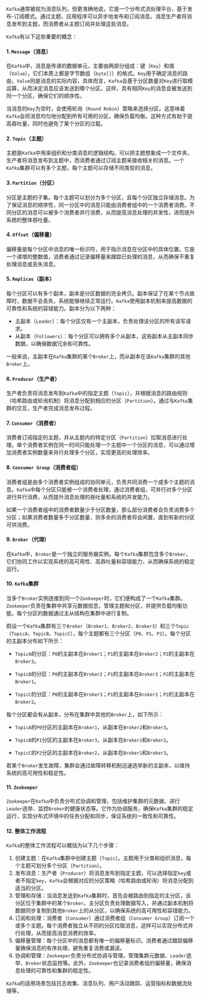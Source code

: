 `Kafka`通常被视为消息队列，但更准确地说，它是一个分布式流处理平台，基于发布-订阅模式。通过主题，应用程序可以异步地发布和订阅消息。消息生产者将消息发布到主题，而消费者从主题订阅并处理这些消息。

`Kafka`有以下这些重要的概念：

#### 1. `Message`（消息）

在`Kafka`中，消息是传递的数据单元，主要由两部分组成：键（`Key`）和值（`Value`），它们本质上都是字节数组（`byte[]`）的格式。`Key`用于确定消息的路由，`Value`则是消息的实际内容，具体而言，`Kafka`会基于分区数量对`Key`进行取模运算，从而决定消息应该发送到哪个分区。这样，具有相同`Key`的消息会被发送到同一个分区，确保它们的顺序性。

当消息的`Key`为空时，会使用轮询（`Round Robin`）策略来选择分区。这意味着`Kafka`会将消息均匀地分配到所有可用的分区，确保负载均衡。这种方式有助于提高吞吐量，同时也避免了某个分区的过载。

#### 2. `Topic`（主题）

主题是`Kafka`中用来组织和分类消息的逻辑结构。可以把主题想象成一个文件夹，生产者将消息发布到主题中，而消费者通过订阅主题来接收相关的消息。一个`Kafka`集群可以有多个主题，每个主题可以存储不同类型的消息。

#### 3. `Partition`（分区）

分区是主题的子集。每个主题可以划分为多个分区，且每个分区独立存储消息。为了保证消息的顺序性，同一分区中的消息只能由消费者组中的一个消费者消费。不同分区的消息可以被多个消费者并行消费，从而提高消息处理的并发性，进而提升系统的整体吞吐量。

#### 4. `Offset`（偏移量）

偏移量是每个分区中消息的唯一标识符，用于指示消息在分区中的具体位置。它是一个递增的整数值，消费者通过记录偏移量来跟踪已处理的消息，从而确保不重复处理消息或丢失消息。

#### 5. `Replicas`（副本）

每个分区可以有多个副本，副本是分区数据的完全拷贝。副本保证了在某个节点故障时，数据不会丢失，系统能够继续正常运行。`Kafka`使用副本机制来提高数据的可靠性和系统的容错能力。副本分为以下两种：

- 主副本（`Leader`）：每个分区仅有一个主副本，负责处理该分区的所有读写请求。
- 从副本（`Followers`）：每个分区可以拥有多个从副本，这些副本从主副本同步数据，以确保数据冗余和可靠性。

一般来说，主副本在`Kafka`集群的某个`Broker`上，而从副本在该`Kafka`集群的其他`Broker`上。

#### 6. `Producer`（生产者）

生产者负责将消息发布到`Kafka`中的指定主题（`Topic`），并根据消息的路由规则（哈希路由或轮询机制）将消息分配到相应的分区（`Partition`）。通过与`Kafka`集群的交互，生产者完成消息发布过程。

#### 7. `Consumer`（消费者）

消费者订阅指定的主题，并从主题内的特定分区（`Partition`）拉取消息进行处理。单个消费者实例在同一时间只能处理一个主题中一个分区的消息，可以通过增加消费者实例数量来并行处理多个分区，实现更高的处理效率。

#### 8. `Consumer Group`（消费者组）

消费者组是由多个消费者实例组成的协同单元，负责共同消费一个或多个主题的消息。`Kafka`中每个分区只能被一个消费者处理，通过消费者组，可并行对多个分区进行并行消费，从而提升消息处理的吞吐量和系统的并发能力。

如果一个消费者组中的消费者数量少于分区数量，那么部分消费者会负责消费多个分区；如果消费者数量多于分区数量，则多余的消费者将会闲置，直到有新的分区可供消费。

#### 9. `Broker`（代理）

在`Kafka`中，`Broker`是一个独立的服务器实例。每个`Kafka`集群包含多个`Broker`，它们协同工作以实现系统的高可用性、高吞吐量和容错能力，从而确保系统的稳定运行。

#### 10. `Kafka`集群

当多个`Broker`实例连接到同一个`Zookeeper`时，它们便构成了一个`Kafka`集群。`Zookeeper`负责在集群中共享元数据信息，管理主题和分区，并提供负载均衡功能。每个分区的数据通过主从结构在集群中进行复制。

假设一个`Kafka`集群有三个`Broker`（`Broker1`、`Broker2`、`Broker3`）和三个`Topic`（`TopicA`、`TopicB`、`TopicC`），每个主题都有三个分区（`P0`、`P1`、`P2`）。每个分区的主副本分布如下所示：

- `TopicA`的分区：`P0`的主副本在`Broker1`；`P1`的主副本在`Broker2`；`P2`的主副本在`Broker3`。

- `TopicB`的分区：`P0`的主副本在`Broker2`；`P1`的主副本在`Broker3`；`P2`的主副本在`Broker1`。

- `TopicC`的分区：`P0`的主副本在`Broker3`；`P1`的主副本在`Broker1`；`P2`的主副本在`Broker2`。

每个分区都会有从副本，分布在集群中其他的`Broker`上，如下所示：

- `TopicA`的`P0`分区的主副本在`Broker1`，从副本在`Broker2`和`Broker3`。

- `TopicB`的`P1`分区的主副本在`Broker3`，从副本在`Broker1`和`Broker2`。
- `TopicC`的`P2`分区的主副本在`Broker2`，从副本在`Broker1`和`Broker3`。

若某个`Broker`发生故障，集群会通过故障转移机制迅速选举新的主副本，以维持系统的高可用性和稳定性。

#### 11. `Zookeeper`

`Zookeeper`在`Kafka`中负责分布式协调和管理，包括维护集群的元数据、进行`Leader`选举、监控`Broker`的健康状态等。它作为协调服务，确保`Kafka`集群的稳定运行，实现分布式环境中的任务分配和同步，保证系统的一致性和可靠性。

#### 12. 整体工作流程

`Kafka`的整体工作流程可以概括为以下几个步骤：

1. 创建主题：在`Kafka`集群中创建主题（`Topic`）。主题用于分类和组织消息，每个主题可划分多个分区（`Partition`）。
2. 发布消息：生产者（`Producer`）将消息发布到指定主题，可以选择指定`key`或者不指定`key`，`Kafka`会根据对应的分区策略（哈希路由或轮询）将消息分配到适当的分区。
3. 管理和存储：当消息发送到`Kafka`集群时，首先会被路由到指定的主分区，该分区位于集群中的某个`Broker`。主分区负责处理数据写入，并通过副本机制将数据同步复制到其他`Broker`上的从分区，以确保系统的高可用性和容错能力。
4. 订阅和处理：消费者（`Consumer`）通过消费者组（`Consumer Group`）订阅一个或多个主题。每个消费者独立从不同的分区拉取消息，这样可以实现分布式并行处理，从而提高消息消费的效率。
5. 偏移量管理：每个分区中的消息都有唯一的偏移量标识。消费者通过跟踪偏移量确保消息的有序处理，避免重复消费或漏读。
6. 协调和管理：`Zookeeper`负责分布式协调与管理，管理集群元数据、`Leader`选举、`Broker`状态监控等。此外，`Zookeeper`也记录消费者组的偏移量，确保消息处理的可靠性和集群的稳定性。

`Kafka`的适用场景包括日志收集、消息队列、用户活动跟踪、运营指标和数据流处理等。
